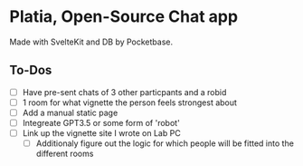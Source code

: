 # Platia, Open-Source Chat app

Made with SvelteKit and DB by Pocketbase.

## To-Dos
- [ ] Have pre-sent chats of 3 other particpants and a robid
- [ ] 1 room for what vignette the person feels strongest about
- [ ] Add a manual static page
- [ ] Integreate GPT3.5 or some form of 'robot'
- [ ] Link up the vignette site I wrote on Lab PC
  - [ ] Additionaly figure out the logic for which people will be fitted into the different rooms
